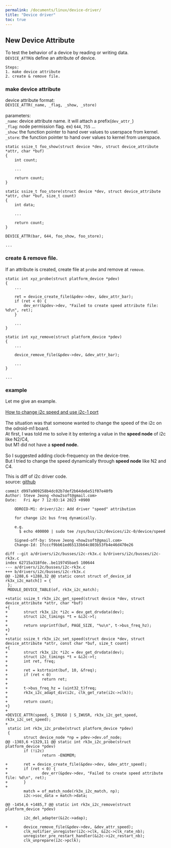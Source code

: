 ```yaml
---
permalink: /documents/linux/device-driver/
title: "Device driver"
toc: true
---
```


## New Device Attribute

To test the behavior of a device by reading or writing data.<br>
`DEVICE_ATTR`is define an attribute of device.<br>

```
Steps:
1. make device attribute
2. create & remove file.
```

### make device attribute

device attribute format:<br>
`DEVICE_ATTR(_name, _flag, _show, _store)`<br>
<br>
parameters:<br>
`_name`: device attribute name. it will attach a prefix(`dev_attr_`)<br>
`_flag`: node permission flag. ex) `644`, `755` ...<br>
`_show`: the function pointer to hand over values to userspace from kernel.<br>
`_store`: the function pointer to hand over values to kernel from userspace.<br>

```
static ssize_t foo_show(struct device *dev, struct device_attribute *attr, char *buf)
{
	int count;

	...

	return count;
}

static ssize_t foo_store(struct device *dev, struct device_attribute *attr, char *buf, size_t count)
{
	int data;

	...

	return count;
}

DEVICE_ATTR(bar, 644, foo_show, foo_store);

...

```

### create & remove file.

If an attribute is created, create file at `probe` and remove at `remove`.

```
static int xyz_probe(struct platform_device *pdev)
{
	...

	ret = device_create_file(&pdev->dev, &dev_attr_bar);
	if (ret < 0) {
		dev_err(&pdev->dev, "Failed to create speed attribute file: %d\n", ret);
	}

	...
}

static int xyz_remove(struct platform_device *pdev)
{
	...

	device_remove_file(&pdev->dev, &dev_attr_bar);

	...
}

...

```

### example
Let me give an example.<br>
<br>
<a href="https://forum.odroid.com/viewtopic.php?p=368607#p368607">How to change i2c speed and use i2c-1 port</a><br>
<br>
The situation was that someone wanted to change the speed of the i2c on the odroid-m1 board.<br>
At first, I was told me to solve it by entering a value in the **speed node** of i2c like N2/C4,<br>
but M1 did not have a **speed node.**<br>
<br>
So I suggested adding clock-frequency on the device-tree.<br>
But I tried to change the speed dynamically through **speed node** like N2 and C4.<br>

This is diff of i2c driver code.<br>
source: <a href="https://github.com/hardkernel/linux/blob/odroidm1-4.19.y/drivers/i2c/busses/i2c-rk3x.c">github</a>

```
commit d997a909258b4dc02b7def2b64de6e51f07e40fb
Author: Steve Jeong <how2soft@gmail.com>
Date:   Fri Apr 7 12:03:14 2023 +0900

    ODROID-M1: driver/i2c: Add driver "speed" attribution

    for change i2c bus freq dynamically.

    e.g.
      $ echo 400000 | sudo tee /sys/bus/i2c/devices/i2c-0/device/speed

    Signed-off-by: Steve Jeong <how2soft@gmail.com>
    Change-Id: Ifcccf9bb61ed65133b64c803b53fb4e46d470e26

diff --git a/drivers/i2c/busses/i2c-rk3x.c b/drivers/i2c/busses/i2c-rk3x.c
index 62715a318fde..be119745bae5 100644
--- a/drivers/i2c/busses/i2c-rk3x.c
+++ b/drivers/i2c/busses/i2c-rk3x.c
@@ -1288,6 +1288,32 @@ static const struct of_device_id rk3x_i2c_match[] = {
 };
 MODULE_DEVICE_TABLE(of, rk3x_i2c_match);

+static ssize_t rk3x_i2c_get_speed(struct device *dev, struct device_attribute *attr, char *buf)
+{
+       struct rk3x_i2c *i2c = dev_get_drvdata(dev);
+       struct i2c_timings *t = &i2c->t;
+
+       return snprintf(buf, PAGE_SIZE, "%u\n", t->bus_freq_hz);
+}
+
+static ssize_t rk3x_i2c_set_speed(struct device *dev, struct device_attribute *attr, const char *buf, size_t count)
+{
+       struct rk3x_i2c *i2c = dev_get_drvdata(dev);
+       struct i2c_timings *t = &i2c->t;
+       int ret, freq;
+
+       ret = kstrtoint(buf, 10, &freq);
+       if (ret < 0)
+               return ret;
+
+       t->bus_freq_hz = (uint32_t)freq;
+       rk3x_i2c_adapt_div(i2c, clk_get_rate(i2c->clk));
+
+       return count;
+}
+
+DEVICE_ATTR(speed, S_IRUGO | S_IWUSR, rk3x_i2c_get_speed, rk3x_i2c_set_speed);
+
 static int rk3x_i2c_probe(struct platform_device *pdev)
 {
        struct device_node *np = pdev->dev.of_node;
@@ -1303,6 +1329,11 @@ static int rk3x_i2c_probe(struct platform_device *pdev)
        if (!i2c)
                return -ENOMEM;
 
+       ret = device_create_file(&pdev->dev, &dev_attr_speed);
+       if (ret < 0) {
+               dev_err(&pdev->dev, "Failed to create speed attribute file: %d\n", ret);
+       }
+
        match = of_match_node(rk3x_i2c_match, np);
        i2c->soc_data = match->data;
 
@@ -1454,6 +1485,7 @@ static int rk3x_i2c_remove(struct platform_device *pdev)
 
        i2c_del_adapter(&i2c->adap);
 
+       device_remove_file(&pdev->dev, &dev_attr_speed);
        clk_notifier_unregister(i2c->clk, &i2c->clk_rate_nb);
        unregister_pre_restart_handler(&i2c->i2c_restart_nb);
        clk_unprepare(i2c->pclk);
```
